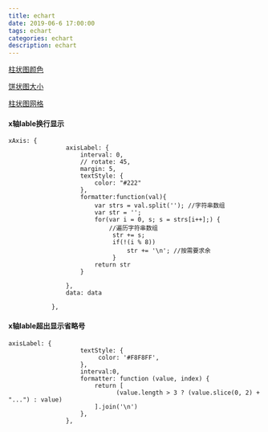 ```yaml
---
title: echart
date: 2019-06-6 17:00:00
tags: echart
categories: echart
description: echart
---
```



[柱状图颜色](https://www.cnblogs.com/rexyan/p/7267199.htmlm)


[饼状图大小](https://blog.csdn.net/sleepwalker_1992/article/details/82532210)

[柱状图网格](https://blog.csdn.net/qq_36330228/article/details/79945928)


#### x轴lable换行显示

```
xAxis: {
                axisLabel: {
                    interval: 0,
                    // rotate: 45,
                    margin: 5,
                    textStyle: {
                        color: "#222"
                    },
                    formatter:function(val){
                        var strs = val.split(''); //字符串数组
                        var str = '';
                        for(var i = 0, s; s = strs[i++];) {
                            //遍历字符串数组
                             str += s;
                             if(!(i % 8))
                                 str += '\n'; //按需要求余
                             }
                        return str
                    }

                },
                data: data

            },

```


#### x轴lable超出显示省略号

```
axisLabel: {
                    textStyle: {
                         color: '#F8F8FF',
                    },
                    interval:0,
                    formatter: function (value, index) {
                        return [
                              (value.length > 3 ? (value.slice(0, 2) + "...") : value)
                        ].join('\n')
                    },
                },

```


